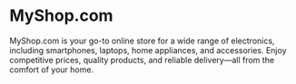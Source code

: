# MyShop.com
MyShop.com is your go-to online store for a wide range of electronics, including smartphones, laptops, home appliances, and accessories. Enjoy competitive prices, quality products, and reliable delivery—all from the comfort of your home.

